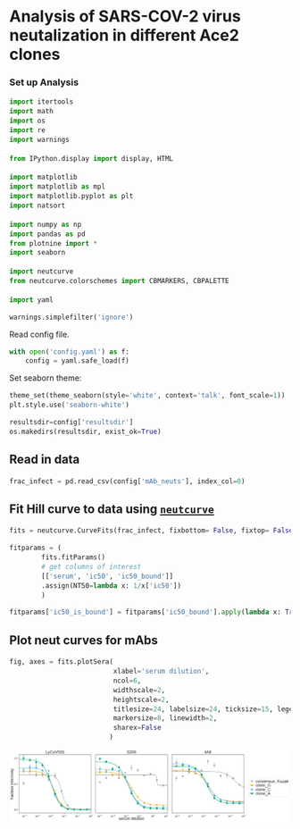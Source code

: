 # Analysis of SARS-COV-2 virus neutalization in different Ace2 clones

### Set up Analysis


```python
import itertools
import math
import os
import re
import warnings

from IPython.display import display, HTML

import matplotlib
import matplotlib as mpl
import matplotlib.pyplot as plt
import natsort

import numpy as np
import pandas as pd
from plotnine import *
import seaborn

import neutcurve
from neutcurve.colorschemes import CBMARKERS, CBPALETTE

import yaml
```


```python
warnings.simplefilter('ignore')
```

Read config file.


```python
with open('config.yaml') as f:
    config = yaml.safe_load(f)
```

Set seaborn theme:


```python
theme_set(theme_seaborn(style='white', context='talk', font_scale=1))
plt.style.use('seaborn-white')
```


```python
resultsdir=config['resultsdir']
os.makedirs(resultsdir, exist_ok=True)
```

## Read in data


```python
frac_infect = pd.read_csv(config['mAb_neuts'], index_col=0)
```

## Fit Hill curve to data using [`neutcurve`](https://jbloomlab.github.io/neutcurve/)


```python
fits = neutcurve.CurveFits(frac_infect, fixbottom= False, fixtop= False)
```


```python
fitparams = (
        fits.fitParams()
        # get columns of interest
        [['serum', 'ic50', 'ic50_bound']]
        .assign(NT50=lambda x: 1/x['ic50'])        
        )
```


```python
fitparams['ic50_is_bound'] = fitparams['ic50_bound'].apply(lambda x: True if x!='interpolated' else False)

```

## Plot neut curves for mAbs


```python
fig, axes = fits.plotSera(
                          xlabel='serum dilution',
                          ncol=6,
                          widthscale=2,
                          heightscale=2,
                          titlesize=24, labelsize=24, ticksize=15, legendfontsize=24, yticklocs=[0,0.5,1],
                          markersize=8, linewidth=2,
                          sharex=False
                         )
```


    
![png](virus_neutralization_mAbs_files/virus_neutralization_mAbs_16_0.png)
    



```python

```
